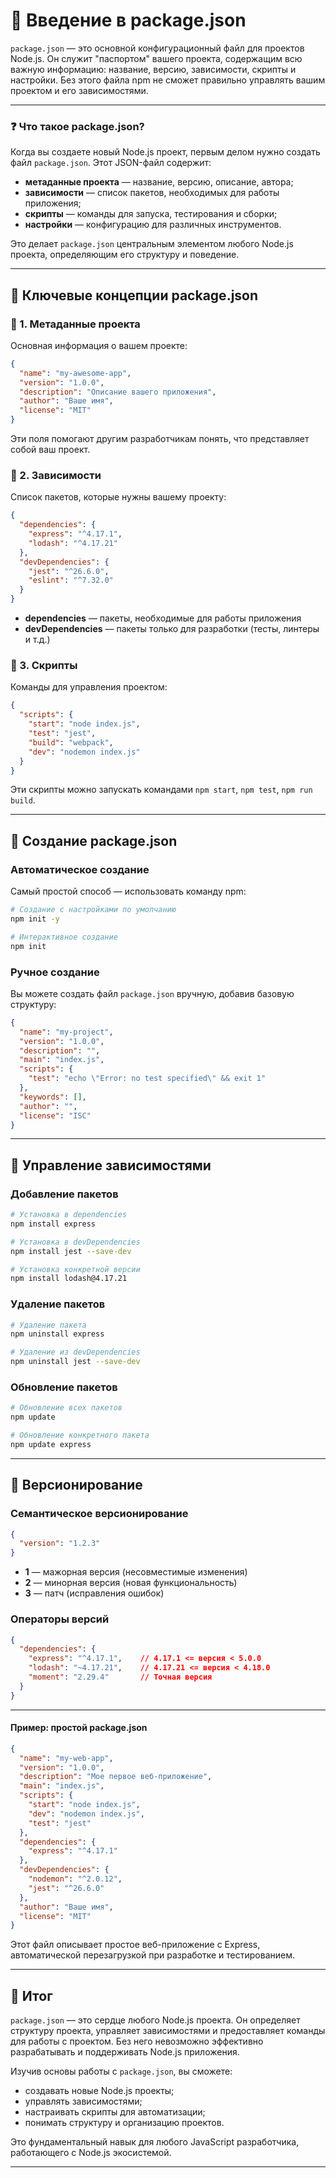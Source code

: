 # 📌 Введение в package.json

`package.json` — это основной конфигурационный файл для проектов Node.js. Он служит "паспортом" вашего проекта, содержащим всю важную информацию: название, версию, зависимости, скрипты и настройки. Без этого файла npm не сможет правильно управлять вашим проектом и его зависимостями.

---

### ❓ Что такое package.json?

Когда вы создаете новый Node.js проект, первым делом нужно создать файл `package.json`. Этот JSON-файл содержит:

* **метаданные проекта** — название, версию, описание, автора;
* **зависимости** — список пакетов, необходимых для работы приложения;
* **скрипты** — команды для запуска, тестирования и сборки;
* **настройки** — конфигурацию для различных инструментов.

Это делает `package.json` центральным элементом любого Node.js проекта, определяющим его структуру и поведение.

---

## 📌 Ключевые концепции package.json

### 🔹 1. **Метаданные проекта**

Основная информация о вашем проекте:

```json
{
  "name": "my-awesome-app",
  "version": "1.0.0",
  "description": "Описание вашего приложения",
  "author": "Ваше имя",
  "license": "MIT"
}
```

Эти поля помогают другим разработчикам понять, что представляет собой ваш проект.

### 🔹 2. **Зависимости**

Список пакетов, которые нужны вашему проекту:

```json
{
  "dependencies": {
    "express": "^4.17.1",
    "lodash": "^4.17.21"
  },
  "devDependencies": {
    "jest": "^26.6.0",
    "eslint": "^7.32.0"
  }
}
```

* **dependencies** — пакеты, необходимые для работы приложения
* **devDependencies** — пакеты только для разработки (тесты, линтеры и т.д.)

### 🔹 3. **Скрипты**

Команды для управления проектом:

```json
{
  "scripts": {
    "start": "node index.js",
    "test": "jest",
    "build": "webpack",
    "dev": "nodemon index.js"
  }
}
```

Эти скрипты можно запускать командами `npm start`, `npm test`, `npm run build`.

---

## 📌 Создание package.json

### Автоматическое создание

Самый простой способ — использовать команду npm:

```bash
# Создание с настройками по умолчанию
npm init -y

# Интерактивное создание
npm init
```

### Ручное создание

Вы можете создать файл `package.json` вручную, добавив базовую структуру:

```json
{
  "name": "my-project",
  "version": "1.0.0",
  "description": "",
  "main": "index.js",
  "scripts": {
    "test": "echo \"Error: no test specified\" && exit 1"
  },
  "keywords": [],
  "author": "",
  "license": "ISC"
}
```

---

## 📌 Управление зависимостями

### Добавление пакетов

```bash
# Установка в dependencies
npm install express

# Установка в devDependencies
npm install jest --save-dev

# Установка конкретной версии
npm install lodash@4.17.21
```

### Удаление пакетов

```bash
# Удаление пакета
npm uninstall express

# Удаление из devDependencies
npm uninstall jest --save-dev
```

### Обновление пакетов

```bash
# Обновление всех пакетов
npm update

# Обновление конкретного пакета
npm update express
```

---

## 📌 Версионирование

### Семантическое версионирование

```json
{
  "version": "1.2.3"
}
```

* **1** — мажорная версия (несовместимые изменения)
* **2** — минорная версия (новая функциональность)
* **3** — патч (исправления ошибок)

### Операторы версий

```json
{
  "dependencies": {
    "express": "^4.17.1",    // 4.17.1 <= версия < 5.0.0
    "lodash": "~4.17.21",    // 4.17.21 <= версия < 4.18.0
    "moment": "2.29.4"       // Точная версия
  }
}
```

---

#### Пример: простой package.json

```json
{
  "name": "my-web-app",
  "version": "1.0.0",
  "description": "Мое первое веб-приложение",
  "main": "index.js",
  "scripts": {
    "start": "node index.js",
    "dev": "nodemon index.js",
    "test": "jest"
  },
  "dependencies": {
    "express": "^4.17.1"
  },
  "devDependencies": {
    "nodemon": "^2.0.12",
    "jest": "^26.6.0"
  },
  "author": "Ваше имя",
  "license": "MIT"
}
```

Этот файл описывает простое веб-приложение с Express, автоматической перезагрузкой при разработке и тестированием.

---

## 🎯 Итог

`package.json` — это сердце любого Node.js проекта. Он определяет структуру проекта, управляет зависимостями и предоставляет команды для работы с проектом. Без него невозможно эффективно разрабатывать и поддерживать Node.js приложения.

Изучив основы работы с `package.json`, вы сможете:

* создавать новые Node.js проекты;
* управлять зависимостями;
* настраивать скрипты для автоматизации;
* понимать структуру и организацию проектов.

Это фундаментальный навык для любого JavaScript разработчика, работающего с Node.js экосистемой.

---